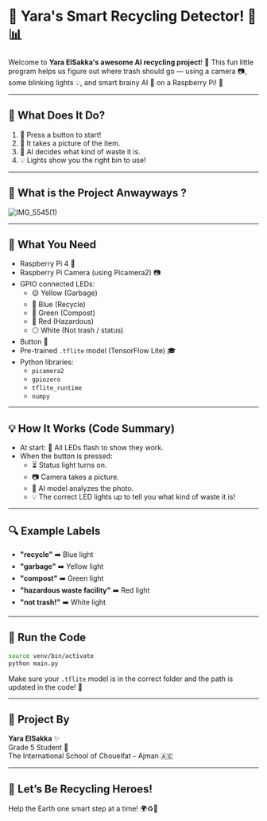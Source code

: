 # 🌟 Yara's Smart Recycling Detector! 🤖📊

Welcome to **Yara ElSakka's awesome AI recycling project**! 🚀 This fun little program helps us figure out where trash should go — using a camera 📷, some blinking lights 💡, and smart brainy AI 🧠 on a Raspberry Pi! 🤖

---

## 🚀 What Does It Do?

1. 💪 Press a button to start!
2. 📸 It takes a picture of the item.
3. 🧠 AI decides what kind of waste it is.
4. 💡 Lights show you the right bin to use!

---

## 🚀 What is the Project Anwayways ? 

![IMG_5545(1)](https://github.com/user-attachments/assets/4ae9fbd9-6b20-47ba-ba7f-dbf15ef2dda3)

---

## 🔧 What You Need

- Raspberry Pi 4 🧸
- Raspberry Pi Camera (using Picamera2) 📷
- GPIO connected LEDs:
  - 🟡 Yellow (Garbage)
  - 🔵 Blue (Recycle)
  - 💚 Green (Compost)
  - 🔴 Red (Hazardous)
  - ⚪ White (Not trash / status)
- Button 🎁
- Pre-trained `.tflite` model (TensorFlow Lite) 🎓
- Python libraries:
  - `picamera2`
  - `gpiozero`
  - `tflite_runtime`
  - `numpy`

---

## 💡 How It Works (Code Summary)

- At start: 🔄 All LEDs flash to show they work.
- When the button is pressed:
  - ⏳ Status light turns on.
  - 📷 Camera takes a picture.
  - 🧠 AI model analyzes the photo.
  - 💡 The correct LED lights up to tell you what kind of waste it is!

---

## 🔍 Example Labels

- **"recycle"** ➡️ Blue light
- **"garbage"** ➡️ Yellow light
- **"compost"** ➡️ Green light
- **"hazardous waste facility"** ➡️ Red light
- **"not trash!"** ➡️ White light

---

## 🚀 Run the Code

```bash
source venv/bin/activate
python main.py
```

Make sure your `.tflite` model is in the correct folder and the path is updated in the code! 📑

---

## 💼 Project By

**Yara ElSakka** ✨  
Grade 5 Student 🏫  
The International School of Choueifat – Ajman 🇦🇪

---

## 🌿 Let’s Be Recycling Heroes!

Help the Earth one smart step at a time! 🌍♻️🌟

